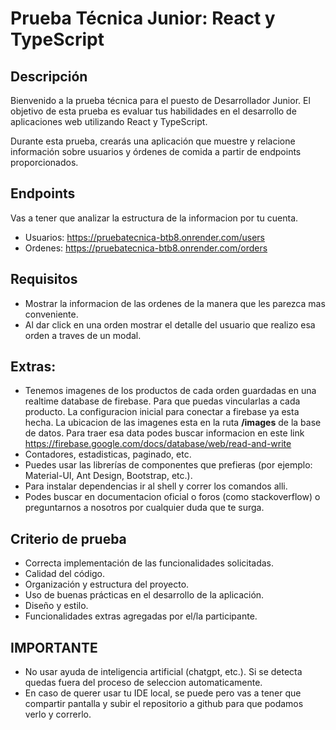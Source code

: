 # Prueba Técnica Junior: React y TypeScript

## Descripción

Bienvenido a la prueba técnica para el puesto de Desarrollador Junior. El objetivo de esta prueba es evaluar tus habilidades en el desarrollo de aplicaciones web utilizando React y TypeScript.

Durante esta prueba, crearás una aplicación que muestre y relacione información sobre usuarios y órdenes de comida a partir de endpoints proporcionados.

## Endpoints

Vas a tener que analizar la estructura de la informacion por tu cuenta.

- Usuarios: https://pruebatecnica-btb8.onrender.com/users
- Ordenes: https://pruebatecnica-btb8.onrender.com/orders

## Requisitos

- Mostrar la informacion de las ordenes de la manera que les parezca mas conveniente.
- Al dar click en una orden mostrar el detalle del usuario que realizo esa orden a traves de un modal.

## Extras:

- Tenemos imagenes de los productos de cada orden guardadas en una realtime database de firebase. Para que puedas vincularlas a cada producto. La configuracion inicial para conectar a firebase ya esta hecha. La ubicacion de las imagenes esta en la ruta **/images** de la base de datos. Para traer esa data podes buscar informacion en este link https://firebase.google.com/docs/database/web/read-and-write
- Contadores, estadisticas, paginado, etc.
- Puedes usar las librerías de componentes que prefieras (por ejemplo: Material-UI, Ant Design, Bootstrap, etc.).
- Para instalar dependencias ir al shell y correr los comandos alli.
- Podes buscar en documentacion oficial o foros (como stackoverflow) o preguntarnos a nosotros por cualquier duda que te surga.

## Criterio de prueba

- Correcta implementación de las funcionalidades solicitadas.
- Calidad del código.
- Organización y estructura del proyecto.
- Uso de buenas prácticas en el desarrollo de la aplicación.
- Diseño y estilo.
- Funcionalidades extras agregadas por el/la participante.

## IMPORTANTE

- No usar ayuda de inteligencia artificial (chatgpt, etc.). Si se detecta quedas fuera del proceso de seleccion automaticamente.
- En caso de querer usar tu IDE local, se puede pero vas a tener que compartir pantalla y subir el repositorio a github para que podamos verlo y correrlo.
